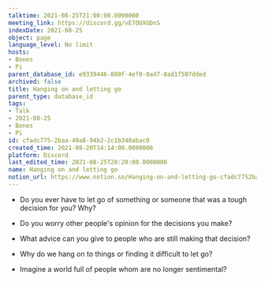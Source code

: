 ```yaml
---
talktime: 2021-08-25T21:00:00.0000000
meeting_link: https://discord.gg/vE7QUXGDnS
indexDate: 2021-08-25
object: page
language_level: No limit
hosts:
- Bones
- Pi
parent_database_id: e9339446-880f-4ef0-8ad7-8ad1f507dded
archived: false
title: Hanging on and letting go
parent_type: database_id
tags:
- Talk
- 2021-08-25
- Bones
- Pi
id: cfadc775-2baa-49a8-94b2-2c1b340abac0
created_time: 2021-08-20T14:14:00.0000000
platform: Discord
last_edited_time: 2021-08-25T20:20:00.0000000
name: Hanging on and letting go
notion_url: https://www.notion.so/Hanging-on-and-letting-go-cfadc7752baa49a894b22c1b340abac0
---
```


   - Do you ever have to let go of something or someone that was a tough decision for you? Why?



   - Do you worry other people's opinion for the decisions you make?
   - What advice can you give to people who are still making that decision?
   - Why do we hang on to things or finding it difficult to let go?
   - Imagine a world full of people whom are no longer sentimental?










